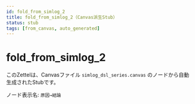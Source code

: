 ```yaml
---
id: fold_from_simlog_2
title: fold_from_simlog_2（Canvas派生Stub）
status: stub
tags: [from_canvas, auto_generated]
---
```


# fold_from_simlog_2

このZettelは、Canvasファイル `simlog_dsl_series.canvas` のノードから自動生成されたStubです。

ノード表示名: `原因→結論`
